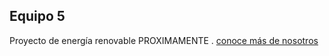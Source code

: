 ## Equipo 5
Proyecto de energía renovable PROXIMAMENTE . 
[conoce más de nosotros](https://github.com/Dooncito/fundamentos-de-dise-o/blob/main/FdD/Entregables/Sobre_nosotros.md)





